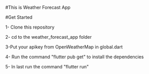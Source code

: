 #This is Weather Forecast App

#Get Started

1- Clone this repository

2- cd to the weather_forecast_app folder

3-Put your apikey from OpenWeatherMap in global.dart

4- Run the command "flutter pub get" to install the dependencies

5- In last run the command "flutter run"
